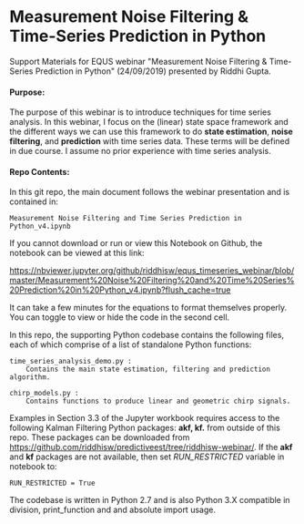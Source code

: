 # Measurement Noise Filtering & Time-Series Prediction in Python

Support Materials for EQUS webinar "Measurement Noise Filtering &amp; Time-Series Prediction in Python" (24/09/2019) presented by Riddhi Gupta. 


#### Purpose:

The purpose of this webinar is to introduce techniques for time series analysis. In this webinar, I focus on the (linear) state space framework and the different ways we can use this framework to do **state estimation**, **noise filtering**, and **prediction** with time series data. These terms will be defined in due course. I assume no prior experience with time series analysis.

#### Repo Contents:

In this git repo, the main document follows the webinar presentation and is contained in:

    Measurement Noise Filtering and Time Series Prediction in Python_v4.ipynb
    
If you cannot download or run or view this Notebook on Github, the notebook can be viewed at this link:

https://nbviewer.jupyter.org/github/riddhisw/equs_timeseries_webinar/blob/master/Measurement%20Noise%20Filtering%20and%20Time%20Series%20Prediction%20in%20Python_v4.ipynb?flush_cache=true

It can take a few minutes for the equations to format themselves properly. You can toggle to view or hide the code in the second cell.

In this repo, the supporting Python codebase contains the following files, each of which comprise of a list of standalone Python functions:

    time_series_analysis_demo.py : 
        Contains the main state estimation, filtering and prediction algorithm.
    
    chirp_models.py :
        Contains functions to produce linear and geometric chirp signals. 
        

Examples in Section 3.3 of the Jupyter workbook requires access to the following Kalman Filtering Python packages: **akf, kf.** from outside of this repo. These packages can be downloaded from https://github.com/riddhisw/predictiveest/tree/riddhisw-webinar/. If the **akf** and **kf** packages are not available, then set *RUN_RESTRICTED* variable in notebook to:

    RUN_RESTRICTED = True

The codebase is written in Python 2.7 and is also Python 3.X compatible in division, print_function and and absolute import usage. 

